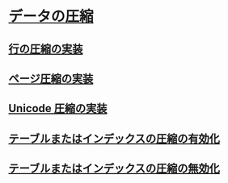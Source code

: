 # [データの圧縮](data-compression.md)
## [行の圧縮の実装](row-compression-implementation.md)
## [ページ圧縮の実装](page-compression-implementation.md)
## [Unicode 圧縮の実装](unicode-compression-implementation.md)
## [テーブルまたはインデックスの圧縮の有効化](enable-compression-on-a-table-or-index.md)
## [テーブルまたはインデックスの圧縮の無効化](disable-compression-on-a-table-or-index.md)
